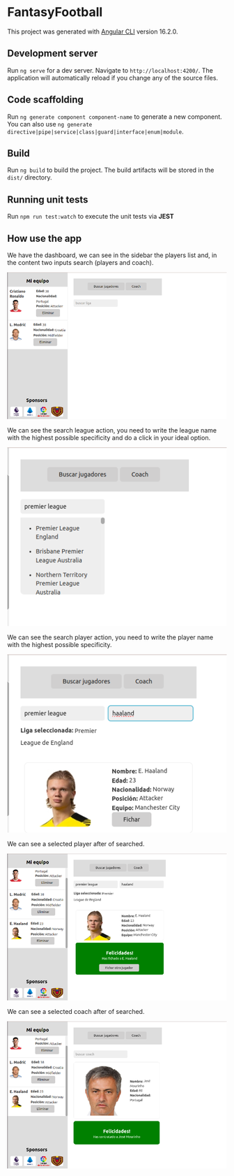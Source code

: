 # FantasyFootball

This project was generated with [Angular CLI](https://github.com/angular/angular-cli) version 16.2.0.

## Development server

Run `ng serve` for a dev server. Navigate to `http://localhost:4200/`. The application will automatically reload if you change any of the source files.

## Code scaffolding

Run `ng generate component component-name` to generate a new component. You can also use `ng generate directive|pipe|service|class|guard|interface|enum|module`.

## Build

Run `ng build` to build the project. The build artifacts will be stored in the `dist/` directory.

## Running unit tests

Run `npm run test:watch` to execute the unit tests via **JEST**

## How use the app

We have the dashboard, we can see in the sidebar the players list and, 
in the content two inputs search (players and coach).

![Dashboard](./src/assets/1.png)

We can see the search league action, you need to write the league name with the highest possible specificity and do a click in your ideal option.

![Dashboard](./src/assets/4.png)

We can see the search player action, you need to write the player name with the highest possible specificity.

![Dashboard](./src/assets/5.png)

We can see a selected player after of searched.

![Dashboard](./src/assets/2.png)

We can see a selected coach after of searched.

![Dashboard](./src/assets/3.png)





